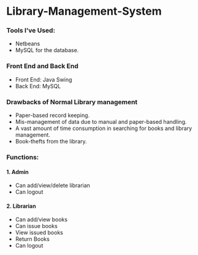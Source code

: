 # Library-Management-System

### Tools I've Used:
- Netbeans
- MySQL for the database.

### Front End and Back End
- Front End: Java Swing
- Back End: MySQL

### Drawbacks of Normal Library management
- Paper-based record keeping.
- Mis-management of data due to manual and paper-based handling.
- A vast amount of time consumption in searching for books and library management.
- Book-thefts from the library.

### Functions:

#### 1. Admin
- Can add/view/delete librarian
- Can logout

#### 2. Librarian
- Can add/view books
- Can issue books
- View issued books
- Return Books
- Can logout

